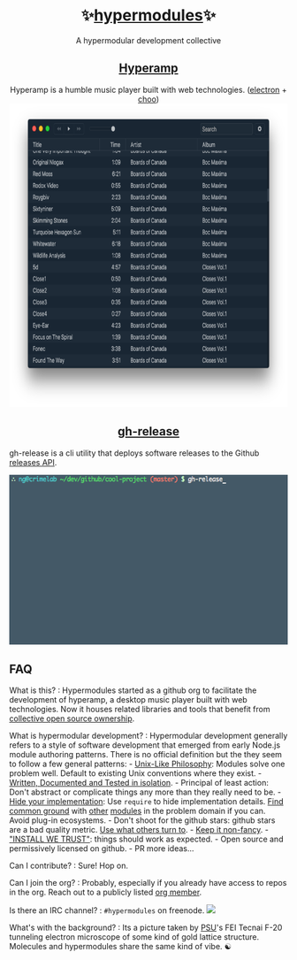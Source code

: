 <h1 align="center">✨<a href="https://github.com/hypermodules">hypermodules</a>✨</h1>

<div align="center">A hypermodular development collective</div>

<h2 align="center"><a href="https://github.com/hypermodules/hyperamp">Hyperamp</a></h2>

<div align="center">Hyperamp is a humble music player built with web technologies.  (<a href="http://electron.atom.io">electron</a> + <a href="https://choo.io">choo</a>)</div>

<div align="center"><img src="/static/hyperamp-1x.png" srcset="/static/hyperamp-2x.png 2x" height="548" /></div>

<h2 align="center"><a href="https://github.com/hypermodules/gh-release">gh-release</a></h2>

gh-release is a cli utility that deploys software releases to the Github <a href="https://developer.github.com/v3/repos/releases/">releases API</a>.

<div align="center"><img src="/static/gh-release.gif" height="307" /></div>

## FAQ

What is this?
:   Hypermodules started as a github org to facilitate the development of hyperamp, a desktop music player built with web technologies.  Now it houses related libraries and tools that benefit from [collective open source ownership](https://twitter.com/zeke/status/826504522679791616).

What is hypermodular development?
:  Hypermodular development generally refers to a style of software development that emerged from early Node.js module authoring patterns.  There is no official definition but the they seem to follow a few general patterns:
    - [Unix-Like Philosophy](http://substack.net/many_things): Modules solve one problem well.  Default to existing Unix conventions where they exist.
    - [Written, Documented and Tested in isolation](https://gist.github.com/substack/68f8d502be42d5cd4942#gistcomment-1365106).
    - Principal of least action: Don't abstract or complicate things any more than they really need to be.
    - [Hide your implementation](https://opbeat.com/community/posts/hypermodular-development-by-mathias-buus/): Use `require` to hide implementation details.  [Find common ground](https://github.com/maxogden/abstract-blob-store) with [other](https://github.com/juliangruber/abstract-random-access) [modules](https://github.com/Level/abstract-leveldown) in the problem domain if you can.  Avoid plug-in ecosystems.
    - Don't shoot for the github stars: github stars are a bad quality metric.  [Use what others turn to](http://node-modules.com/?u=bcomnes).
    - [Keep it non-fancy](https://github.com/yoshuawuyts/tiny-guide-to-non-fancy-node).
    - ["INSTALL WE TRUST"](http://module.party): things should work as expected.
    - Open source and permissively licensed on github.
    - PR more ideas...

Can I contribute?
:   Sure!  Hop on.

Can I join the org?
:   Probably, especially if you already have access to repos in the org.  Reach out to a publicly listed [org member](https://github.com/orgs/hypermodules/people).

Is there an IRC channel?
:   `#hypermodules` on freenode.
    <a href="https://www.irccloud.com/invite?channel=%23hypermodules&amp;hostname=irc.freenode.net&amp;port=6697&amp;ssl=1" target="_blank"><img src="https://img.shields.io/badge/IRC-%23hypermodules-1e72ff.svg?style=flat-square"  height="20"></a>

What's with the background?
:    Its a picture taken by [PSU](https://www.pdx.edu/cemn/)'s FEI Tecnai F-20 tunneling electron microscope of some kind of gold lattice structure.  Molecules and hypermodules share the same kind of vibe. ☯
